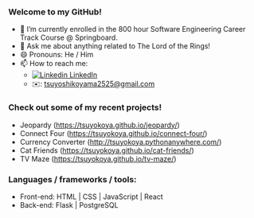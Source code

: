 ### Welcome to my GitHub!

- 🌱 I’m currently enrolled in the 800 hour Software Engineering Career Track Course @ Springboard.
- 💬 Ask me about anything related to The Lord of the Rings!
- 😄 Pronouns: He / Him
- 📫 How to reach me: 
  - [![Linkedin](https://i.stack.imgur.com/gVE0j.png) LinkedIn](https://www.linkedin.com/in/tsuyoshi-koyama-2018/)
  - ✉️: tsuyoshikoyama2525@gmail.com

### Check out some of my recent projects!
  - Jeopardy (https://tsuyokoya.github.io/jeopardy/)
  - Connect Four (https://tsuyokoya.github.io/connect-four/)
  - Currency Converter (http://tsuyokoya.pythonanywhere.com/)
  - Cat Friends (https://tsuyokoya.github.io/cat-friends/)
  - TV Maze (https://tsuyokoya.github.io/tv-maze/)

### Languages / frameworks / tools: 
  - Front-end: HTML | CSS | JavaScript | React
  - Back-end: Flask | PostgreSQL
<!--   - Python
  - Node
  - Express
  - SQL
  - MongoDB/Mongoose
  - Git -->
